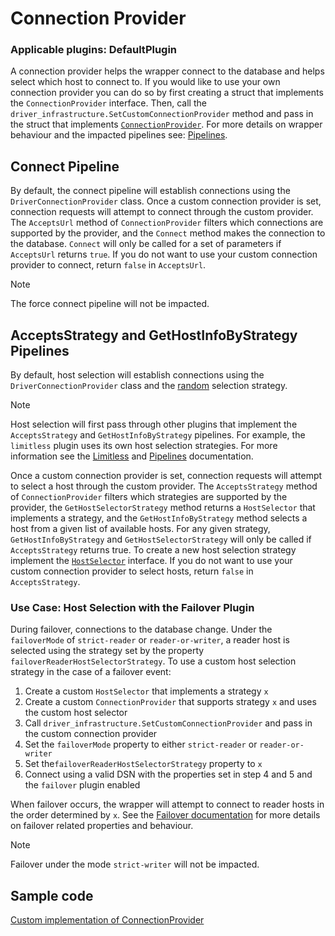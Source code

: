 # Connection Provider

### Applicable plugins: DefaultPlugin

A connection provider helps the wrapper connect to the database and helps select which host to connect to. If you would like to use your own connection provider you can do so by first creating a struct that implements the `ConnectionProvider` interface. Then, call the `driver_infrastructure.SetCustomConnectionProvider` method and pass in the struct that implements [`ConnectionProvider`](../../awssql/driver_infrastructure/connection_provider.go). For more details on wrapper behaviour and the impacted pipelines see: [Pipelines](../contributor-guide/Pipelines.md).

## Connect Pipeline
By default, the connect pipeline will establish connections using the `DriverConnectionProvider` class. Once a custom connection provider is set, connection requests will attempt to connect through the custom provider. The `AcceptsUrl` method of `ConnectionProvider` filters which connections are supported by the provider, and the `Connect` method makes the connection to the database. `Connect` will only be called for a set of parameters if `AcceptsUrl` returns `true`. If you do not want to use your custom connection provider to connect, return `false` in `AcceptsUrl`. 

> [!NOTE]
> The force connect pipeline will not be impacted. 

## AcceptsStrategy and GetHostInfoByStrategy Pipelines
By default, host selection will establish connections using the `DriverConnectionProvider` class and the [random](../user-guide/ReaderSelectionStrategies.md#reader-selection-strategies) selection strategy. 

> [!NOTE]
> Host selection will first pass through other plugins that implement the `AcceptsStrategy` and `GetHostInfoByStrategy` pipelines. For example, the `limitless` plugin uses its own host selection strategies. For more information see the [Limitless](../user-guide/using-plugins/UsingTheLimitlessConnectionPlugin.md) and [Pipelines](../contributor-guide/Pipelines.md) documentation. 

Once a custom connection provider is set, connection requests will attempt to select a host through the custom provider. The `AcceptsStrategy` method of `ConnectionProvider` filters which strategies are supported by the provider, the `GetHostSelectorStrategy` method returns a `HostSelector` that implements a strategy, and the `GetHostInfoByStrategy` method selects a host from a given list of available hosts. For any given strategy, `GetHostInfoByStrategy` and `GetHostSelectorStrategy` will only be called if `AcceptsStrategy` returns true. To create a new host selection strategy implement the [`HostSelector`](../../awssql/driver_infrastructure/host_selector.go) interface. If you do not want to use your custom connection provider to select hosts, return `false` in `AcceptsStrategy`. 

### Use Case: Host Selection with the Failover Plugin
During failover, connections to the database change. Under the `failoverMode` of `strict-reader` or `reader-or-writer`, a reader host is selected using the strategy set by the property `failoverReaderHostSelectorStrategy`. To use a custom host selection strategy in the case of a failover event: 
1. Create a custom `HostSelector` that implements a strategy `x`
2. Create a custom `ConnectionProvider` that supports strategy `x` and uses the custom host selector
3. Call `driver_infrastructure.SetCustomConnectionProvider` and pass in the custom connection provider
4. Set the `failoverMode` property to either `strict-reader` or `reader-or-writer`
5. Set the`failoverReaderHostSelectorStrategy` property to `x`
6. Connect using a valid DSN with the properties set in step 4 and 5 and the `failover` plugin enabled

When failover occurs, the wrapper will attempt to connect to reader hosts in the order determined by `x`. See the [Failover documentation](../user-guide/using-plugins/UsingTheFailoverPlugin.md) for more details on failover related properties and behaviour.

> [!NOTE]
> Failover under the mode `strict-writer` will not be impacted.

## Sample code

[Custom implementation of ConnectionProvider](./../../examples/custom_connection_provider_example.go)